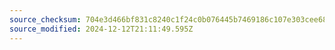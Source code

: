 ```yaml
---
source_checksum: 704e3d466bf831c8240c1f24c0b076445b7469186c107e303cee68bc8972eca9
source_modified: 2024-12-12T21:11:49.595Z
---
```


